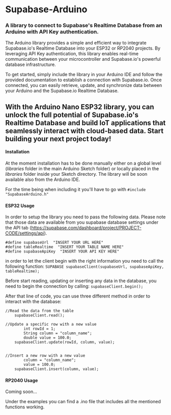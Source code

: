 # Supabase-Arduino
### A library to connect to Supabase's Realtime Database from an Arduino with API Key authentication.

The Arduino library provides a simple and efficient way to integrate Supabase.io's Realtime Database into your ESP32 or RP2040 projects. By leveraging API Key authentication, this library enables real-time communication between your microcontroller and Supabase.io's powerful database infrastructure.

To get started, simply include the library in your Arduino IDE and follow the provided documentation to establish a connection with Supabase.io. Once connected, you can easily retrieve, update, and synchronize data between your Arduino and the Supabase.io Realtime Database.

With the Arduino Nano ESP32 library, you can unlock the full potential of Supabase.io's Realtime Database and build IoT applications that seamlessly interact with cloud-based data. Start building your next project today!
---
#### Installation
At the moment installation has to be done manually either on a global level (*libraries* folder in the main Arduino Sketch folder) or locally placed in the *libraries* folder inside your Sketch directory.
The library will be soon available also from the Arduino IDE.

For the time being when including it you'll have to go with
```#include "SupabaseArduino.h"```

#### ESP32 Usage
In order to setup the library you need to pass the following data.
Please note that those data are available from you supabase database settings under the API tab (https://supabase.com/dashboard/project/PROJECT-CODE/settings/api).
```
#define supabaseUrl  "INSERT YOUR URL HERE"
#define tableRealtime  "INSERT YOUR TABLE NAME HERE"
#define supabaseApiKey  "INSERT YOUR API KEY HERE"
```
in order to let the client begin with the right information you need to call the following function:
```SUPABASE supabaseClient(supabaseUrl, supabaseApiKey, tableRealtime);```

Before start reading, updating or inserting any data in the database, you need to begin the connection by calling:
```supabaseClient.begin();```

After that line of code, you can use three different method in order to interact with the database:
```
//Read the data from the table
    supabaseClient.read();

//Update a specific row with a new value
        int rowId = 1;
        String column = "column_name";
        double value = 100.0;
    supabaseClient.update(rowId, column, value);


//Insert a new row with a new value
        column = "column_name";
        value = 100.0;
    supabaseClient.insert(column, value);
```

#### RP2040 Usage
Coming soon...

Under the examples you can find a .ino file that includes all the mentioned functions working.